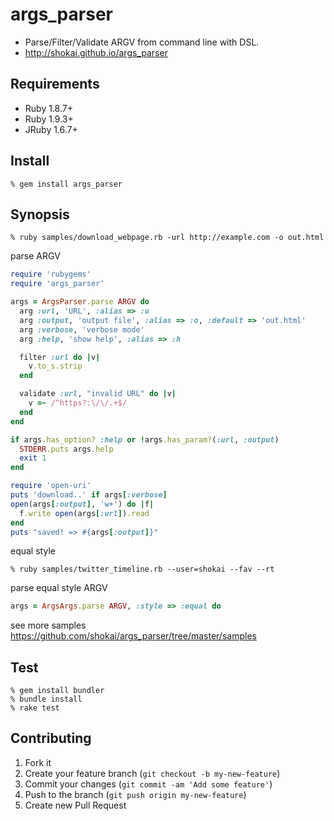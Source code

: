 args_parser
===========

* Parse/Filter/Validate ARGV from command line with DSL.
* http://shokai.github.io/args_parser


Requirements
------------
* Ruby 1.8.7+
* Ruby 1.9.3+
* JRuby 1.6.7+


Install
-------

    % gem install args_parser


Synopsis
--------

    % ruby samples/download_webpage.rb -url http://example.com -o out.html


parse ARGV
```ruby
require 'rubygems'
require 'args_parser'

args = ArgsParser.parse ARGV do
  arg :url, 'URL', :alias => :u
  arg :output, 'output file', :alias => :o, :default => 'out.html'
  arg :verbose, 'verbose mode'
  arg :help, 'show help', :alias => :h

  filter :url do |v|
    v.to_s.strip
  end

  validate :url, "invalid URL" do |v|
    v =~ /^https?:\/\/.+$/
  end
end

if args.has_option? :help or !args.has_param?(:url, :output)
  STDERR.puts args.help
  exit 1
end

require 'open-uri'
puts 'download..' if args[:verbose]
open(args[:output], 'w+') do |f|
  f.write open(args[:url]).read
end
puts "saved! => #{args[:output]}"
```

equal style

    % ruby samples/twitter_timeline.rb --user=shokai --fav --rt

parse equal style ARGV
```ruby
args = ArgsArgs.parse ARGV, :style => :equal do
```

see more samples https://github.com/shokai/args_parser/tree/master/samples


Test
----

    % gem install bundler
    % bundle install
    % rake test


Contributing
------------
1. Fork it
2. Create your feature branch (`git checkout -b my-new-feature`)
3. Commit your changes (`git commit -am 'Add some feature'`)
4. Push to the branch (`git push origin my-new-feature`)
5. Create new Pull Request